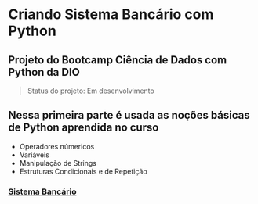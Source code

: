 # Criando Sistema Bancário com Python
## Projeto do Bootcamp Ciência de Dados com Python da DIO
 > Status do projeto: Em desenvolvimento

## Nessa primeira parte é usada as noções básicas de Python aprendida no curso

- Operadores númericos 
- Variáveis
- Manipulação de Strings
- Estruturas Condicionais e de Repetição

###  [Sistema Bancário](https://github.com/JhonGb26/projeto-bancario-python/blob/master/desafio.py)

